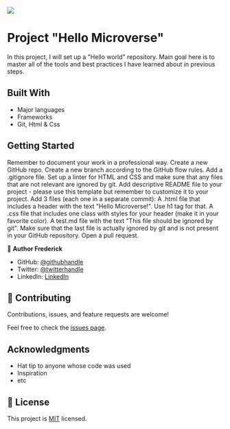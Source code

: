 ![](https://img.shields.io/badge/Microverse-blueviolet)

# Project "Hello Microverse"

In this project, I will set up a "Hello world" repository. Main goal here is to master all of the tools and best practices I have learned about in previous steps.


## Built With

- Major languages
- Frameworks
- Git, Html & Css

## Getting Started

Remember to document your work in a professional way.
Create a new GitHub repo.
Create a new branch according to the GitHub flow rules.
Add a .gitignore file.
Set up a linter for HTML and CSS and make sure that any files that are not relevant are ignored by git.
Add descriptive README file to your project - please use this template but remember to customize it to your project.
Add 3 files (each one in a separate commit):
A .html file that includes a header with the text "Hello Microverse!". Use h1 tag for that.
A .css file that includes one class with styles for your header (make it in your favorite color).
A test.md file with the text "This file should be ignored by git".
Make sure that the last file is actually ignored by git and is not present in your GitHub repository.
Open a pull request.

👤 **Author Frederick**

- GitHub: [@githubhandle](https://github.com/githubhandle)
- Twitter: [@twitterhandle](https://twitter.com/twitterhandle)
- LinkedIn: [LinkedIn](https://linkedin.com/in/linkedinhandle)


## 🤝 Contributing

Contributions, issues, and feature requests are welcome!

Feel free to check the [issues page](../../issues/).


## Acknowledgments

- Hat tip to anyone whose code was used
- Inspiration
- etc

## 📝 License

This project is [MIT](./MIT.md) licensed.
